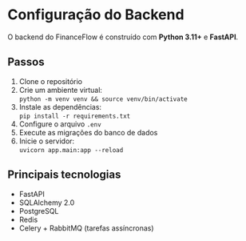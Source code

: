 # Configuração do Backend

O backend do FinanceFlow é construído com **Python 3.11+** e **FastAPI**.

## Passos

1. Clone o repositório
2. Crie um ambiente virtual:  
   `python -m venv venv && source venv/bin/activate`
3. Instale as dependências:  
   `pip install -r requirements.txt`
4. Configure o arquivo `.env`
5. Execute as migrações do banco de dados
6. Inicie o servidor:  
   `uvicorn app.main:app --reload`

## Principais tecnologias

- FastAPI
- SQLAlchemy 2.0
- PostgreSQL
- Redis
- Celery + RabbitMQ (tarefas assíncronas)
